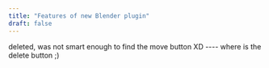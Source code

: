 ```yaml
---
title: "Features of new Blender plugin"
draft: false
---
```


deleted, was not smart enough to find the move button XD ---- where is the delete button ;)